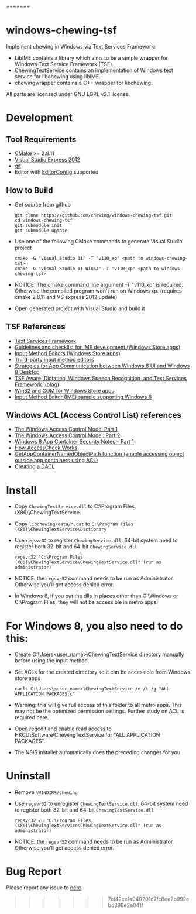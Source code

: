 


=======
# windows-chewing-tsf

Implement chewing in Windows via Text Services Framework:
*   LibIME contains a library which aims to be a simple wrapper for Windows Text Service Framework (TSF).
*   ChewingTextService contains an implementation of Windows text service for libchewing using libIME.
*   chewingwrapper contains a C++ wrapper for libchewing.

All parts are licensed under GNU LGPL v2.1 license.

# Development

## Tool Requirements
*   [CMake](http://www.cmake.org/) >= 2.8.11
*   [Visual Studio Express 2012](http://www.microsoft.com/visualstudio/eng/products/visual-studio-express-products)
*   [git](http://windows.github.com/)
*   Editor with [EditorConfig](http://editorconfig.org/) supported

## How to Build
*   Get source from github

        git clone https://github.com/chewing/windows-chewing-tsf.git
        cd windows-chewing-tsf
        git submodule init
        git submodule update

*   Use one of the following CMake commands to generate Visual Studio project

        cmake -G "Visual Studio 11" -T "v110_xp" <path to windows-chewing-tsf>
        cmake -G "Visual Studio 11 Win64" -T "v110_xp" <path to windows-chewing-tsf>
		
*	NOTICE: The cmake command line argument -T "v110_xp" is required. Otherwise the compiled program won't run on Windows xp. (requires cmake 2.8.11 and VS express 2012 update)

*   Open generated project with Visual Studio and build it

## TSF References
*   [Text Services Framework](http://msdn.microsoft.com/en-us/library/windows/desktop/ms629032%28v=vs.85%29.aspx)
*   [Guidelines and checklist for IME development (Windows Store apps)](http://msdn.microsoft.com/en-us/library/windows/apps/hh967425.aspx)
*   [Input Method Editors (Windows Store apps)](http://msdn.microsoft.com/en-us/library/windows/apps/hh967426.aspx)
*   [Third-party input method editors](http://msdn.microsoft.com/en-us/library/windows/desktop/hh848069%28v=vs.85%29.aspx)
*   [Strategies for App Communication between Windows 8 UI and Windows 8 Desktop](http://software.intel.com/en-us/articles/strategies-for-app-communication-between-windows-8-ui-and-windows-8-desktop)
*   [TSF Aware, Dictation, Windows Speech Recognition, and Text Services Framework. (blog)](http://blogs.msdn.com/b/tsfaware/?Redirected=true)
*   [Win32 and COM for Windows Store apps](http://msdn.microsoft.com/en-us/library/windows/apps/br205757.aspx)
*   [Input Method Editor (IME) sample supporting Windows 8](http://code.msdn.microsoft.com/windowsdesktop/Input-Method-Editor-IME-b1610980)

## Windows ACL (Access Control List) references
*   [The Windows Access Control Model Part 1](http://www.codeproject.com/Articles/10042/The-Windows-Access-Control-Model-Part-1#SID)
*   [The Windows Access Control Model: Part 2](http://www.codeproject.com/Articles/10200/The-Windows-Access-Control-Model-Part-2#SidFun)
*   [Windows 8 App Container Security Notes - Part 1](http://recxltd.blogspot.tw/2012/03/windows-8-app-container-security-notes.html)
*   [How AccessCheck Works](http://msdn.microsoft.com/en-us/library/windows/apps/aa446683.aspx)
*   [GetAppContainerNamedObjectPath function (enable accessing object outside app containers using ACL)](http://msdn.microsoft.com/en-us/library/windows/desktop/hh448493)
*   [Creating a DACL](http://msdn.microsoft.com/en-us/library/windows/apps/ms717798.aspx)

# Install
*   Copy `ChewingTextService.dll` to C:\Program Files (X86)\ChewingTextService.
*   Copy `libchewing/data/*.dat` to `C:\Program Files (X86)\ChewingTextService\Dictionary`
*   Use `regsvr32` to register `ChewingService.dll`. 64-bit system need to register both 32-bit and 64-bit `ChewingService.dll`

        regsvr32 "C:\Program Files (X86)\ChewingTextService\ChewingTextService.dll" (run as administrator)

*   NOTICE: the `regsvr32` command needs to be run as Administrator. Otherwise you'll get access denied error.
*   In Windows 8, if you put the dlls in places other than C:\Windows or C:\Program Files, they will not be accessible in metro apps.

# For Windows 8, you also need to do this:
*   Create C:\Users\<user_name>\ChewingTextService directory manually before using the input method.
*   Set ACLs for the created directory so it can be accessible from Windows store apps

        cacls C:\Users\<user_name>\ChewingTextService /e /t /g "ALL APPLICATION PACKAGES:c"

*   Warning: this will give full access of this folder to all metro apps. This may not be the optimized permission settings. Further study on ACL is required here.
*   Open regedit and enable read access to HKCU\Software\ChewingTextService for "ALL APPLICATION PACKAGES".
*   The NSIS installer automatically does the preceding changes for you

# Uninstall
*   Remove `%WINDIR%/chewing`
*   Use `regsvr32` to unregister `ChewingTextService.dll`. 64-bit system need to register both 32-bit and 64-bit `ChewingTextService.dll`

        regsvr32 /u "C:\Program Files (X86)\ChewingTextService\ChewingTextService.dll" (run as administrator)

*   NOTICE: the `regsvr32` command needs to be run as Administrator. Otherwise you'll get access denied error.

# Bug Report
Please report any issue to [here](https://github.com/chewing/windows-chewing-tsf/issues).
>>>>>>> 7ef42ce1a040201d7fc8ee2b992ebd398e2e041f
